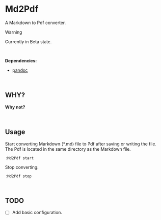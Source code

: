 # Md2Pdf

A Markdown to Pdf converter.

> [!WARNING]
> Currently in Beta state.

<br>

**Dependencies:**

* [pandoc](https://pandoc.org/)

<br>

## WHY?

**Why not?**

<br>

## Usage

Start converting Markdown (*.md) file to Pdf after saving or writing the file. The Pdf is
located in the same directory as the Markdown file.
```
:Md2Pdf start
```

Stop converting.
```
:Md2Pdf stop
```

<br>

## TODO
* [ ] Add basic configuration.
